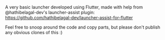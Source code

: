 A very basic launcher developed using Flutter, made with help from @hathibelagal-dev's launcher-assist plugin: https://github.com/hathibelagal-dev/launcher-assist-for-flutter

Feel free to snoop around the code and copy parts, but please don't publish any obvious clones of this :)

